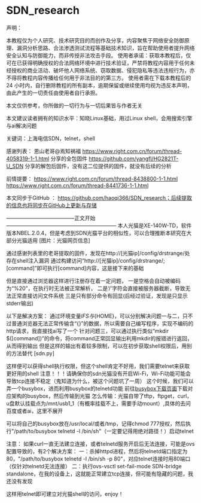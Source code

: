# SDN_research

声明：

本教程仅为个人研究、技术研究目的而创作及分享，内容聚焦于网络安全防御原理、漏洞分析思路、合法渗透测试流程等基础技术知识，旨在帮助使用者提升网络安全认知与防御能力，而非传授非法攻击手段。
使用者承诺：获取本教程后，仅可在已获得明确授权的合法网络环境中进行技术验证，严禁将教程内容用于任何未经授权的商业活动、破坏他人网络系统、窃取数据、侵犯隐私等违法违规行为，亦不得将教程内容传播给任何用于非法目的的第三方。
使用者需在下载本教程后的 24 小时内，自行删除教程的所有副本，逾期保留或继续使用均视为违反本声明，由此产生的一切责任由使用者自行承担。

本文仅供参考，你所做的一切行为与一切后果皆与作者无关

本文建议读者拥有的知识水平：知晓Linux基础，用过Linux shell，会用搜索引擎与ai解决问题

关键词：上海电信SDN，telnet，shell

感谢列表：
恩山老哥@焉知祸福 https://www.right.com.cn/forum/thread-4058319-1-1.html 分享的全包固件
https://github.com/yangfl/HG2821T-U_SDN 分享的解包后固件，没有这二位提供的固件，就没有后续的分析

前情提要：
https://www.right.com.cn/forum/thread-8438800-1-1.html
https://www.right.com.cn/forum/thread-8441736-1-1.html

本文同步于GitHub ： https://github.com/haoqi366/SDN_research；后续提取的信息也将同步在GitHub上更新与存储

—————————————正文开始—————————————————————
本人光猫是XE-140W-TD，软件版本NBEL.2.0.4，但是考虑到SDN光猫平台的相似性，可以合理推断本研究在大部分光猫适用
[图片：光猫网页信息]



通过感谢列表里的老哥提取的固件，发现在http://[光猫ip]/config/drstrange/处存在shell注入漏洞
通过构建访问“http://[光猫ip]/config/drstrange/;[command]”即可执行[command]内容，这是接下来的基础

但是直接通过浏览器这样进行注册存在着一定问题，
一是空格会自动被编码为“%20”，在执行时无法被正常解析，
二是‘/’字符会直接被服务器截断，导致无法正常直接访问文件系统
三是只有部分命令有回显(后经过验证，发现是只显示stderr输出)

以下是解决方案：
通过环境变量${IFS}与${HOME}，可以分别解决问题一与二，只不过普通浏览器无法正常传输含“{}”的数据，所以需要自己编写程序，实现不编码的http请求，我直接找ai写了一个
针对问题三，可以通过执行类似“mkdir $([command])”的命令，将command正常回显输出利用mkdir的报错进行返回，从而得到输出
但是这样的输出有着较多限制，可以在初步获取shell权限后，用别的方法替代
[sdn.py]

这样便可以获得shell执行权限，但这个shell肯定不好用，我们需要telnet来获取更好用的shell
注意！！！请确保你的sdn光猫没有开启Wi-Fi，Wi-Fi功能可能会导致tcp连接不稳定（鬼知道为什么，被这个问题坑了一周）
这个时候，我们可以弄一个busybox，进而利用busybox的telnetd功能
前往[busybox下载页面](https://www.busybox.net/downloads/binaries/1.26.2-defconfig-multiarch/)下载对应架构的busybox，然后传输到光猫
怎么传输：光猫自带了tftp，ftpget，curl，u盘默认挂载点为/mnt/usb1_1（有概率挂载不上，需要手动mount）,具体的去问百度或者ai，这里不展开

可以将自己的busybox放在/usr/local/或者/tmp，记得chmod 777授权，然后执行"/path/to/busybox telnetd -l /bin/sh"（一定要记得用绝对路径！）启动telnet

注意：
如果curl一直无法建立连接，或者telnetd服务开启后无法连接，可能是ovs配置导致的，有2个解决方案：
一：杀掉httpd进程，然后将telnetd端口指定为80，"/path/to/busybox telnetd -l /bin/sh -p 80"，对应telnet连接时用80端口（仅针对telnetd无法连接）
二：执行ovs-vsctl set-fail-mode SDN-bridge standalone，在我的设备上，这就能正常建立tcp连接，但可能有隐藏的问题，我还没有发现

这样用telnet即可建立对光猫shell的访问，enjoy！

